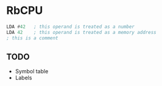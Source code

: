 # RbCPU

``` asm
LDA #42   ; this operand is treated as a number
LDA 42    ; this operand is treated as a memory address
; this is a comment
```

## TODO

- Symbol table
- Labels
